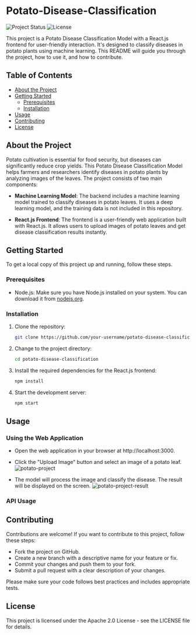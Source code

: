 # Potato-Disease-Classification

![Project Status](https://img.shields.io/badge/status-active-brightgreen.svg)
![License](https://img.shields.io/badge/license-Apache%202.0-blue.svg)

This project is a Potato Disease Classification Model with a React.js frontend for user-friendly interaction. It's designed to classify diseases in potato plants using machine learning. This README will guide you through the project, how to use it, and how to contribute.

## Table of Contents

- [About the Project](#about-the-project)
- [Getting Started](#getting-started)
  - [Prerequisites](#prerequisites)
  - [Installation](#installation)
- [Usage](#usage)
- [Contributing](#contributing)
- [License](#license)

## About the Project

Potato cultivation is essential for food security, but diseases can significantly reduce crop yields. This Potato Disease Classification Model helps farmers and researchers identify diseases in potato plants by analyzing images of the leaves. The project consists of two main components:

- **Machine Learning Model**: The backend includes a machine learning model trained to classify diseases in potato leaves. It uses a deep learning model, and the training data is not included in this repository.

- **React.js Frontend**: The frontend is a user-friendly web application built with React.js. It allows users to upload images of potato leaves and get disease classification results instantly.

## Getting Started

To get a local copy of this project up and running, follow these steps.

### Prerequisites

- Node.js: Make sure you have Node.js installed on your system. You can download it from [nodejs.org](https://nodejs.org/).

### Installation

1. Clone the repository:

   ```bash
   git clone https://github.com/your-username/potato-disease-classification.git
2. Change to the project directory:
   ```bash
   cd potato-disease-classification
3. Install the required dependencies for the React.js frontend:
   ```bash
   npm install
4. Start the development server:
   ```bash
   npm start
## Usage
### Using the Web Application
- Open the web application in your browser at http://localhost:3000.

- Click the "Upload Image" button and select an image of a potato leaf.
![potato-project](https://github.com/Amourya03/Potato-Disease-Classification/assets/109551962/e9dae44e-9be4-4273-83a9-e813669b0738)
- The model will process the image and classify the disease. The result will be displayed on the screen.
![potato-project-result](https://github.com/Amourya03/Potato-Disease-Classification/assets/109551962/dfd2511f-fd13-4f97-9fd8-e469bbc2f3ff)
### API Usage
## Contributing
Contributions are welcome! If you want to contribute to this project, follow these steps:

- Fork the project on GitHub.
- Create a new branch with a descriptive name for your feature or fix.
- Commit your changes and push them to your fork.
- Submit a pull request with a clear description of your changes.
  
Please make sure your code follows best practices and includes appropriate tests.
## License
This project is licensed under the Apache 2.0 License - see the LICENSE file for details.
